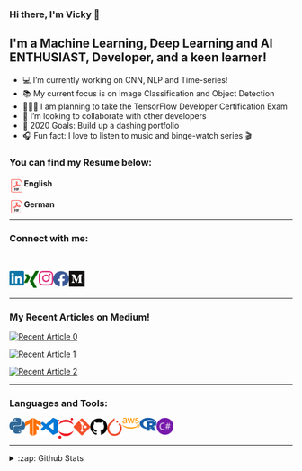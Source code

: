 ### Hi there, I'm Vicky 👋


## I'm a Machine Learning, Deep Learning and AI ENTHUSIAST, Developer, and a keen learner!

- 💻 I’m currently working on CNN, NLP and Time-series!
- 📚 My current focus is on Image Classification and Object Detection
- 👨🏽‍🎓 I am planning to take the TensorFlow Developer Certification Exam
- 🤝 I’m looking to collaborate with other developers
- 🥅 2020 Goals: Build up a dashing portfolio
- 🎧 Fun fact: I love to listen to music and binge-watch series 🎬

### You can find my Resume below:

#### English [<img align="left" alt="vkyprmr | Resume" width="26px" src="https://raw.githubusercontent.com/vkyprmr/vkyprmr/master/assets/png/PDF_32.png" />][resume]
#### German [<img align="left" alt="vkyprmr | Lebenslauf" width="26px" src="https://raw.githubusercontent.com/vkyprmr/vkyprmr/master/assets/png/PDF_32.png" />][lebenslauf]

---

### Connect with me:
<br />

[<img align="left" alt="vkyprmr | LinkedIn" width="26px" src="https://raw.githubusercontent.com/vkyprmr/vkyprmr/master/assets/svg/color/linkedin.svg" />][linkedin]
[<img align="left" alt="vkyprmr | Xing" width="26px" src="https://raw.githubusercontent.com/vkyprmr/vkyprmr/master/assets/svg/color/xing.svg" />][xing]
[<img align="left" alt="vkyprmr | Instagram" width="26px" src="https://raw.githubusercontent.com/vkyprmr/vkyprmr/master/assets/svg/color/instagram.svg" />][instagram]
[<img align="left" alt="vkyprmr | Facebook" width="28px" src="https://raw.githubusercontent.com/vkyprmr/vkyprmr/master/assets/svg/color/facebook.svg" />][facebook]
[<img align="left" alt="vkyprmr | Medium" width="28px" src="https://raw.githubusercontent.com/vkyprmr/vkyprmr/master/assets/png/Monogram.png" />][medium]

<br />
<br />

---

### My Recent Articles on Medium!
<a target="_blank" href="https://github-readme-medium-recent-article.vercel.app/medium/@parmarV/0"><img src="https://github-readme-medium-recent-article.vercel.app/medium/@parmarV/0" alt="Recent Article 0"></a>

<a target="_blank" href="https://github-readme-medium-recent-article.vercel.app/medium/@parmarV/1"><img src="https://github-readme-medium-recent-article.vercel.app/medium/@parmarV/1" alt="Recent Article 1"></a>

<a target="_blank" href="https://github-readme-medium-recent-article.vercel.app/medium/@parmarV/2"><img src="https://github-readme-medium-recent-article.vercel.app/medium/@parmarV/2" alt="Recent Article 2"></a>

---

### Languages and Tools:


<img align="left" width="28px" src="https://raw.githubusercontent.com/vkyprmr/vkyprmr/master/assets/svg/color/python.svg" />
<img align="left" width="28px" src="https://raw.githubusercontent.com/vkyprmr/vkyprmr/master/assets/svg/color/tensorflow.svg" />
<img align="left" width="30px" src="https://raw.githubusercontent.com/vkyprmr/vkyprmr/master/assets/svg/color/vscode.svg" />
<img align="left" width="28px" src="https://raw.githubusercontent.com/vkyprmr/vkyprmr/master/assets/svg/color/jupyter.svg" />
<img align="left" width="30px" src="https://raw.githubusercontent.com/vkyprmr/vkyprmr/master/assets/svg/color/git.svg" />
<img align="left" width="30px" src="https://raw.githubusercontent.com/vkyprmr/vkyprmr/master/assets/svg/color/github.svg" />
<img align="left" width="26px" src="https://raw.githubusercontent.com/vkyprmr/vkyprmr/master/assets/svg/color/pytorch.svg" />
<img align="left" width="32px" src="https://raw.githubusercontent.com/vkyprmr/vkyprmr/master/assets/svg/color/aws.svg" />
<img align="left" width="30px" src="https://raw.githubusercontent.com/vkyprmr/vkyprmr/master/assets/svg/color/r.svg" />
<img align="left" width="30px" src="https://raw.githubusercontent.com/vkyprmr/vkyprmr/master/assets/svg/color/csharp.svg" />

<br />
<br />

---

<details>
  <summary>:zap: Github Stats</summary>

  <img align="left" alt="vkyprmr's Github Stats" src="https://github-readme-stats.vercel.app/api?username=vkyprmr&show_icons=true&hide_border=true&theme=dark" />
  <img align="left" alt="vkyprmr's Github Stats" src="https://github-readme-stats.vercel.app/api/top-langs/?username=vkyprmr&show_icons=true&hide_border=true&theme=dark" />
  

</details>

[instagram]: https://www.instagram.com/vky_1090/
[linkedin]: https://www.linkedin.com/in/parmarvickyk/
[facebook]: https://www.facebook.com/vicky.parmar.52
[xing]: https://www.xing.com/profile/Vicky_Parmar/cv
[medium]: https://medium.com/@parmarV
[resume]:https://github.com/vkyprmr/vkyprmr/blob/master/assets/docs/resume.pdf
[lebenslauf]: https://github.com/vkyprmr/vkyprmr/blob/master/assets/docs/lebenslauf.pdf
